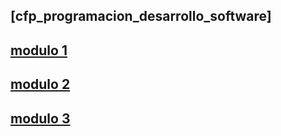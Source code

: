 ## [cfp_programacion_desarrollo_software]

## [modulo 1](Modulo%201/)
## [modulo 2](Modulo%202/)
## [modulo 3](Modulo%203/)

